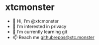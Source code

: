 # xtcmonster

- 👋 Hi, I’m @xtcmonster
- 👀 I’m interested in privacy
- 🌱 I’m currently learning git
- 📫 Reach me githubrepos@xtc.monster

<!---
xtcmonster/xtcmonster is a ✨ special ✨ repository because its `README.md` (this file) appears on your GitHub profile.
You can click the Preview link to take a look at your changes.
--->
